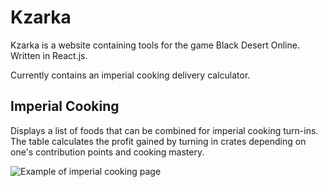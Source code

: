 # Kzarka

Kzarka is a website containing tools for the game Black Desert Online. Written in React.js.

Currently contains an imperial cooking delivery calculator.

## Imperial Cooking

Displays a list of foods that can be combined for imperial cooking turn-ins. The table calculates the profit gained by turning in crates depending on one's contribution points and cooking mastery.

![Example of imperial cooking page](https://i.imgur.com/HCDywGP.png)